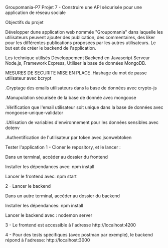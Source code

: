 Groupomania-P7
Projet 7 - Construire une API sécurisée pour une application de réseau sociale

Objectifs du projet

Développer dune application web nommée "Groupomania" dans laquelle les utilisateurs peuvent ajouter des publication, des commentaires, des liker pour les différentes publications proposées par les autres utilisateurs. Le but est de créer le backend de l'application.

Les technique utilisés
Développement Backend en Javascript Serveur Node.js, Framework Express, Utiliser la base de données MongoDB.

MESURES DE SECURITE MISE EN PLACE
.Hashage du mot de passe utilisateur avec bcrypt

.Cryptage des emails utilisateurs dans la base de données avec crypto-js

.Manupulation sécurisée de la base de donnée avec mongoose

.Vérification que l'email utilisateur soit unique dans la base de données avec mongoose-unique-validator

.Utilisation de variables d'environnement pour les données sensibles avec dotenv

.Authentification de l'utilisateur par token avec jsonwebtoken

Tester l'application
1 - Cloner le repository, et le lancer :

Dans un terminal, accéder au dossier du frontend

Installer les dépendances avec: npm install

Lancer le frontend avec: npm start

2 - Lancer le backend

Dans un autre terminal, accéder au dossier du backend

Installer les dépendances: npm install

Lancer le backend avec : nodemon server

3 - Le frontend est accessible à l'adresse http://localhost:4200

4 - Pour des tests spécifiques (avec postman par exemple), le backend répond à l'adresse: http://localhost:3000